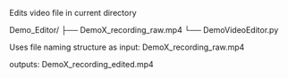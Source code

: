 Edits video file in current directory

Demo_Editor/
├── DemoX_recording_raw.mp4
└── DemoVideoEditor.py

Uses file naming structure as input:
DemoX_recording_raw.mp4

outputs:
DemoX_recording_edited.mp4
